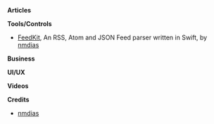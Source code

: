 **Articles**

**Tools/Controls**

* [FeedKit](https://github.com/nmdias/FeedKit), An RSS, Atom and JSON Feed parser written in Swift, by [nmdias](https://github.com/nmdias)

**Business**

**UI/UX**

**Videos**

**Credits**

* [nmdias](https://github.com/nmdias)
